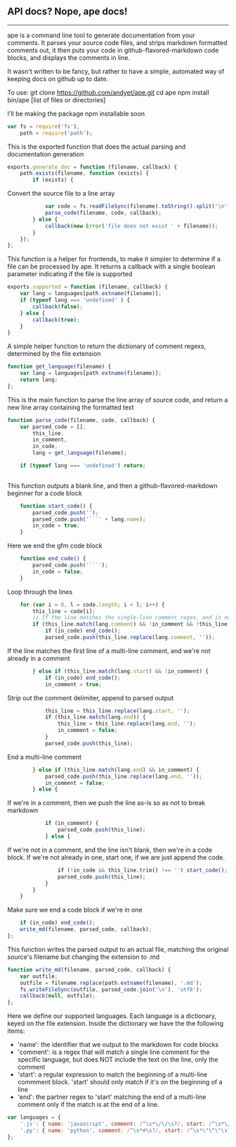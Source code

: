 
## API docs? Nope, ape docs!
---
ape is a command line tool to generate documentation from your comments.
It parses your source code files, and strips markdown formatted comments out,
it then puts your code in github-flavored-markdown code blocks, and displays the comments in line.

It wasn't written to be fancy, but rather to have a simple, automated way of keeping docs on github up to date.

To use:
    git clone https://github.com/andyet/ape.git
    cd ape
    npm install
    bin/ape [list of files or directories]

I'll be making the package npm installable soon



```javascript
var fs = require('fs'),
    path = require('path');

```
This is the exported function that does the actual parsing and documentation generation

```javascript
exports.generate_doc = function (filename, callback) {
    path.exists(filename, function (exists) {
        if (exists) {
```
Convert the source file to a line array

```javascript
            var code = fs.readFileSync(filename).toString().split('\n')
            parse_code(filename, code, callback);
        } else {
            callback(new Error('file does not exist ' + filename));
        }
    });
};

```

This function is a helper for frontends, to make it simpler to determine if a file can be processed by ape.
It returns a callback with a single boolean parameter indicating if the file is supported


```javascript
exports.supported = function (filename, callback) {
    var lang = languages[path.extname(filename)];
    if (typeof lang === 'undefined' ) {
        callback(false);
    } else {
        callback(true);
    }
}

```
A simple helper function to return the dictionary of comment regexs, determined by the file extension

```javascript
function get_language(filename) {
    var lang = languages[path.extname(filename)];
    return lang;
};

```

This is the main function to parse the line array of source code, and return a new line array
containing the formatted text


```javascript
function parse_code(filename, code, callback) {
    var parsed_code = [],
        this_line,
        in_comment,
        in_code,
        lang = get_language(filename);

    if (typeof lang === 'undefined') return;
    
```
This function outputs a blank line, and then a github-flavored-markdown beginner for a code block

```javascript
    function start_code() {
        parsed_code.push('');
        parsed_code.push('```' + lang.name);
        in_code = true;
    }

```
Here we end the gfm code block

```javascript
    function end_code() {
        parsed_code.push('```');
        in_code = false;
    }

```
Loop through the lines

```javascript
    for (var i = 0, l = code.length; i < l; i++) {
        this_line = code[i];
        // If the line matches the single-line comment regex, and is not a shebang (ie: #!/bin/bash), we strip out the comment delimiter and append it to the output
        if (this_line.match(lang.comment) && !in_comment && !this_line.match(/#\!/)) {
            if (in_code) end_code(); 
            parsed_code.push(this_line.replace(lang.comment, ''));
```
If the line matches the first line of a multi-line comment, and we're not already in a comment

```javascript
        } else if (this_line.match(lang.start) && !in_comment) {
            if (in_code) end_code(); 
            in_comment = true;
```
Strip out the comment delimiter, append to parsed output

```javascript
            this_line = this_line.replace(lang.start, '');
            if (this_line.match(lang.end)) {
                this_line = this_line.replace(lang.end, '');
                in_comment = false;
            } 
            parsed_code.push(this_line);
```
End a multi-line comment

```javascript
        } else if (this_line.match(lang.end) && in_comment) {
            parsed_code.push(this_line.replace(lang.end, ''));
            in_comment = false;
        } else {
```
If we're in a comment, then we push the line as-is so as not to break markdown

```javascript
            if (in_comment) {
                parsed_code.push(this_line);
            } else {
```
If we're not in a comment, and the line isn't blank, then we're in a code block. If we're not already in one, start one, if we are just append the code.

```javascript
                if (!in_code && this_line.trim() !== '') start_code(); 
                parsed_code.push(this_line);
            }
        }
    }
```
Make sure we end a code block if we're in one

```javascript
    if (in_code) end_code();
    write_md(filename, parsed_code, callback);
};

```
This function writes the parsed output to an actual file, matching the original source's filename but changing the extension to .md

```javascript
function write_md(filename, parsed_code, callback) {
    var outfile;
    outfile = filename.replace(path.extname(filename), '.md');
    fs.writeFileSync(outfile, parsed_code.join('\n'), 'utf8');
    callback(null, outfile);
};

```

Here we define our supported languages. Each language is a dictionary, keyed on the file extension. Inside the dictionary
we have the the following items:

* 'name': the identifier that we output to the markdown for code blocks
* 'comment': is a regex that will match a single line comment for the specific language, but does NOT include the text on the line, only the comment
* 'start': a regular expression to match the beginning of a multi-line commment block. 'start' should only match if it's on the beginning
of a line
* 'end': the partner regex to 'start' matching the end of a multi-line comment only if the match is at the end of a line.


```javascript
var languages = {
    '.js': { name: 'javascript', comment: /^\s*\/\/\s?/, start: /^\s*\/\*\s?/, end: /\*\/\s*$/ },
    '.py': { name: 'python', comment: /^\s*#\s?/, start: /^\s*\"\"\"\s?/, end: /\"\"\"\s*$/ }
};

```